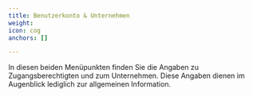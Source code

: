 ```yaml
---
title: Benutzerkonto & Unternehmen
weight: 
icon: cog
anchors: []

---
```

In diesen beiden Menüpunkten finden Sie die Angaben zu Zugangsberechtigten und zum Unternehmen. Diese Angaben dienen im Augenblick lediglich zur allgemeinen Information.